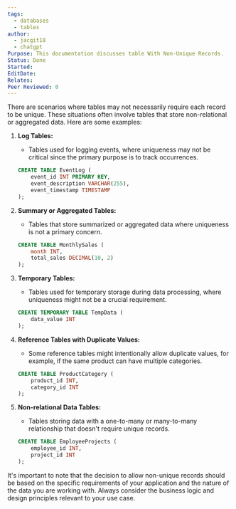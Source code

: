 ```yaml
---
tags:
  - databases
  - tables
author:
  - jacgit18
  - chatgpt
Purpose: This documentation discusses table With Non-Unique Records.
Status: Done
Started: 
EditDate: 
Relates: 
Peer Reviewed: 0
---
```

There are scenarios where tables may not necessarily require each record to be unique. These situations often involve tables that store non-relational or aggregated data. Here are some examples:

1. **Log Tables:**
   - Tables used for logging events, where uniqueness may not be critical since the primary purpose is to track occurrences.

   ```sql
   CREATE TABLE EventLog (
       event_id INT PRIMARY KEY,
       event_description VARCHAR(255),
       event_timestamp TIMESTAMP
   );
   ```

2. **Summary or Aggregated Tables:**
   - Tables that store summarized or aggregated data where uniqueness is not a primary concern.

   ```sql
   CREATE TABLE MonthlySales (
       month INT,
       total_sales DECIMAL(10, 2)
   );
   ```

3. **Temporary Tables:**
   - Tables used for temporary storage during data processing, where uniqueness might not be a crucial requirement.

   ```sql
   CREATE TEMPORARY TABLE TempData (
       data_value INT
   );
   ```

4. **Reference Tables with Duplicate Values:**
   - Some reference tables might intentionally allow duplicate values, for example, if the same product can have multiple categories.

   ```sql
   CREATE TABLE ProductCategory (
       product_id INT,
       category_id INT
   );
   ```

5. **Non-relational Data Tables:**
   - Tables storing data with a one-to-many or many-to-many relationship that doesn't require unique records.

   ```sql
   CREATE TABLE EmployeeProjects (
       employee_id INT,
       project_id INT
   );
   ```

It's important to note that the decision to allow non-unique records should be based on the specific requirements of your application and the nature of the data you are working with. Always consider the business logic and design principles relevant to your use case.